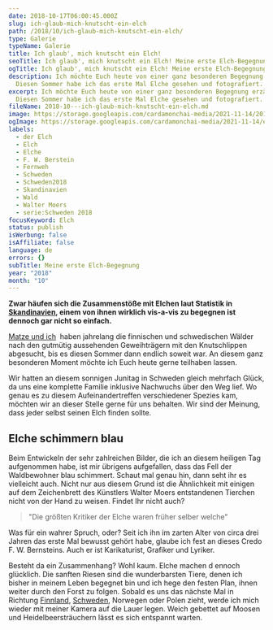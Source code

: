 ```yaml
---
date: 2018-10-17T06:00:45.000Z
slug: ich-glaub-mich-knutscht-ein-elch
path: /2018/10/ich-glaub-mich-knutscht-ein-elch/
type: Galerie
typeName: Galerie
title: Ich glaub', mich knutscht ein Elch!
seoTitle: Ich glaub', mich knutscht ein Elch! Meine erste Elch-Begegnung
ogTitle: Ich glaub', mich knutscht ein Elch! Meine erste Elch-Begegnung
description: Ich möchte Euch heute von einer ganz besonderen Begegnung erzählen.
  Diesen Sommer habe ich das erste Mal Elche gesehen und fotografiert.
excerpt: Ich möchte Euch heute von einer ganz besonderen Begegnung erzählen.
  Diesen Sommer habe ich das erste Mal Elche gesehen und fotografiert.
fileName: 2018-10---ich-glaub-mich-knutscht-ein-elch.md
image: https://storage.googleapis.com/cardamonchai-media/2021-11-14/2018-06-24-skullaryd-aelgpark-158-imagine-483838_706c60_1440_1080/640.webp
ogImage: https://storage.googleapis.com/cardamonchai-media/2021-11-14/elch-opengraph-imagine-483838_6c665d_1200_628/640.webp
labels:
  - der Elch
  - Elch
  - Elche
  - F. W. Berstein
  - Fernweh
  - Schweden
  - Schweden2018
  - Skandinavien
  - Wald
  - Walter Moers
  - serie:Schweden 2018
focusKeyword: Elch
status: publish
isWerbung: false
isAffiliate: false
language: de
errors: {}
subTitle: Meine erste Elch-Begegnung
year: "2018"
month: "10"
---
```


**Zwar häufen sich die Zusammenstöße mit Elchen laut Statistik in [Skandinavien](/tag/slow-travel/skandinavien/), einem von ihnen wirklich vis-a-vis zu begegnen ist dennoch gar nicht so einfach.**

[Matze und ich](/2018/10/kurzgeschichte-die-vierte-welle/)  haben jahrelang die finnischen und schwedischen Wälder nach den gutmütig aussehenden Geweihträgern mit den Knutschlippen abgesucht, bis es diesen Sommer dann endlich soweit war. An diesem ganz besonderen Moment möchte ich Euch heute gerne teilhaben lassen.

Wir hatten an diesem sonnigen Junitag in Schweden gleich mehrfach Glück, da uns eine komplette Familie inklusive Nachwuchs über den Weg lief. Wo genau es zu diesem Aufeinandertreffen verschiedener Spezies kam, möchten wir an dieser Stelle gerne für uns behalten. Wir sind der Meinung, dass jeder selbst seinen Elch finden sollte.

## Elche schimmern blau

Beim Entwickeln der sehr zahlreichen Bilder, die ich an diesem heiligen Tag aufgenommen habe, ist mir übrigens aufgefallen, dass das Fell der Waldbewohner blau schimmert. Schaut mal genau hin, dann seht ihr es vielleicht auch. Nicht nur aus diesem Grund ist die Ähnlichkeit mit einigen auf dem Zeichenbrett des Künstlers Walter Moers entstandenen Tierchen nicht von der Hand zu weisen. Findet Ihr nicht auch?

> "Die größten Kritiker der Elche waren früher selber welche"

Was für ein wahrer Spruch, oder? Seit ich ihn im zarten Alter von circa drei Jahren das erste Mal bewusst gehört habe, glaube ich fest an dieses Credo F. W. Bernsteins. Auch er ist Karikaturist, Grafiker und Lyriker.

Besteht da ein Zusammenhang? Wohl kaum. Elche machen d ennoch glücklich. Die sanften Riesen sind die wunderbarsten Tiere, denen ich bisher in meinem Leben begegnet bin und ich hege den festen Plan, ihnen weiter durch den Forst zu folgen. Sobald es uns das nächste Mal in Richtung [Finnland](/tag/finnland/), [Schweden](/tag/schweden/), Norwegen oder Polen zieht, werde ich mich wieder mit meiner Kamera auf die Lauer legen. Weich gebettet auf Moosen und Heidelbeersträuchern lässt es sich entspannt warten.

<Gallery name="skullaryd-aelgpark" />
